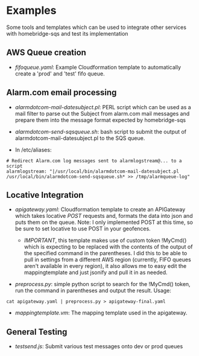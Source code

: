 # Examples
Some tools and templates which can be used to integrate other services with homebridge-sqs and test its implementation

## AWS Queue creation

  * *fifoqueue.yaml*: Example Cloudformation template to automatically create a 'prod' and 'test' fifo queue.  
## Alarm.com email processing

  * *alarmdotcom-mail-datesubject.pl*: PERL script which can be used as a mail filter to parse out the Subject from alarm.com mail messages and prepare them into the message format expected by homebridge-sqs

  * *alarmdotcom-send-sqsqueue.sh*: bash script to submit the output of alarmdotcom-mail-datesubject.pl to the SQS queue.
  * In /etc/aliases:
```
# Redirect Alarm.com log messages sent to alarmlogstream@... to a script
alarmlogstream: "|/usr/local/bin/alarmdotcom-mail-datesubject.pl /usr/local/bin/alarmdotcom-send-sqsqueue.sh* >> /tmp/alarmqueue-log"
```

## Locative Integration

  * *apigateway.yaml*: Cloudformation template to create an APIGateway which takes locative *POST* requests and, formats the data into json and puts them on the queue.  Note: I only implemented POST at this time, so be sure to set locative to use POST in your geofences.
    * *IMPORTANT*, this template makes use of custom token !MyCmd() which is expecting to be replaced with the contents of the output of the specified command in the parentheses.  I did this to be able to pull in settings from a different AWS region (currently, FIFO queues aren't available in every region), it also allows me to easy edit the mappingtemplate and just jsonify and pull it in as needed.  

  * *preprocess.py*: simple python script to search for the !MyCmd() token, run the command in parentheses and output the result.  Usage:
  ```
cat apigateway.yaml | preprocess.py > apigateway-final.yaml
```

  * *mappingtemplate.vm*: The mapping template used in the apigateway.

## General Testing

  * *testsend.js*: Submit various test messages onto dev or prod queues
